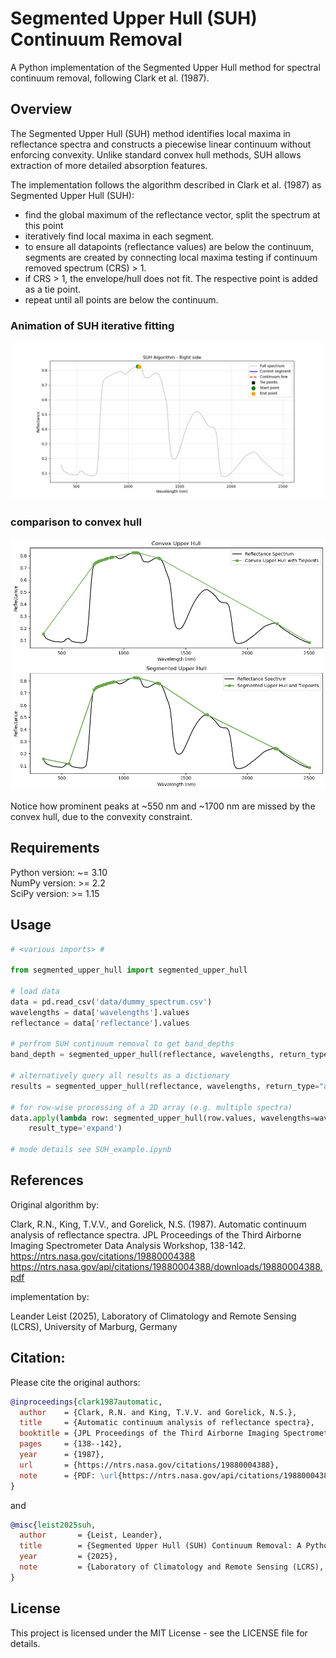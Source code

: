 # Segmented Upper Hull (SUH) Continuum Removal

A Python implementation of the Segmented Upper Hull method for spectral continuum removal, following Clark et al. (1987).

## Overview
The Segmented Upper Hull (SUH) method identifies local maxima in reflectance spectra and constructs a piecewise linear 
continuum without enforcing convexity. Unlike standard convex hull methods, SUH allows extraction of more detailed 
absorption features.

The implementation follows the algorithm described in Clark et al. (1987) as Segmented Upper Hull (SUH):
- find the global maximum of the reflectance vector, split the spectrum at this point
- iteratively find local maxima in each segment.
- to ensure all datapoints (reflectance values) are below the continuum, segments are created by connecting local maxima testing if continuum removed spectrum (CRS) > 1.
- if CRS > 1, the envelope/hull does not fit. The respective point is added as a tie point.
- repeat until all points are below the continuum.

### Animation of SUH iterative fitting
<img src="data/SUH_animation.gif" alt="Animation of SUH iterative fitting" width="800"/>  
  


### comparison to convex hull
<img src="data/SUH_vs_CUH.gif" alt="Comparison of convex hull and SUH" width="800"/>

Notice how prominent peaks at ~550 nm and ~1700 nm are missed by the convex hull, due to the convexity constraint.

## Requirements
Python version: ~= 3.10  
NumPy version: >= 2.2  
SciPy version: >= 1.15  

## Usage

```python
# <various imports> #

from segmented_upper_hull import segmented_upper_hull

# load data
data = pd.read_csv('data/dummy_spectrum.csv')
wavelengths = data['wavelengths'].values
reflectance = data['reflectance'].values

# perfrom SUH continuum removal to get band_depths
band_depth = segmented_upper_hull(reflectance, wavelengths, return_type="band_depth")

# alternatively query all results as a dictionary
results = segmented_upper_hull(reflectance, wavelengths, return_type="all")

# for row-wise processing of a 2D array (e.g. multiple spectra)
data.apply(lambda row: segmented_upper_hull(row.values, wavelengths=wavelengths, return_type='band_depth'), axis=1,
    result_type='expand')

# mode details see SUH_example.ipynb
```




## References
Original algorithm by:

Clark, R.N., King, T.V.V., and Gorelick, N.S. (1987). Automatic continuum
    analysis of reflectance spectra. JPL Proceedings of the Third Airborne Imaging
    Spectrometer Data Analysis Workshop, 138-142.
    https://ntrs.nasa.gov/citations/19880004388
    https://ntrs.nasa.gov/api/citations/19880004388/downloads/19880004388.pdf

implementation by:  

Leander Leist (2025), Laboratory of Climatology and Remote Sensing (LCRS), University of Marburg, Germany

## Citation:
Please cite the original authors:
```bibtex
@inproceedings{clark1987automatic,
  author    = {Clark, R.N. and King, T.V.V. and Gorelick, N.S.},
  title     = {Automatic continuum analysis of reflectance spectra},
  booktitle = {JPL Proceedings of the Third Airborne Imaging Spectrometer Data Analysis Workshop},
  pages     = {138--142},
  year      = {1987},
  url       = {https://ntrs.nasa.gov/citations/19880004388},
  note      = {PDF: \url{https://ntrs.nasa.gov/api/citations/19880004388/downloads/19880004388.pdf}}
}
```
and 
```bibtex
@misc{leist2025suh,
  author       = {Leist, Leander},
  title        = {Segmented Upper Hull (SUH) Continuum Removal: A Python implementation of the Segmented Upper Hull Algorithm for spectral continuum removal, following Clark et al. (1987)},
  year         = {2025},
  note         = {Laboratory of Climatology and Remote Sensing (LCRS), University of Marburg, Germany, GitHub: \url{https://github.com/leleist/segmented_hull}}
}
```

## License
This project is licensed under the MIT License - see the LICENSE file for details.


 
